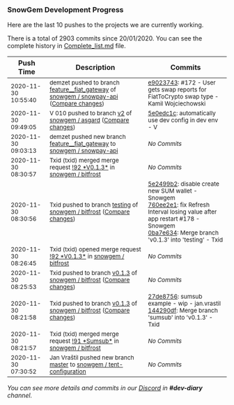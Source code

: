 
### SnowGem Development Progress

Here are the last 10 pushes to the projects we are currently working.

There is a total of 2903 commits since 20/01/2020. You can see the complete history in
 [Complete_list.md](Complete_list.md) file.

| Push Time | Description | Commits |
| --- | --- | --- |
| <sub>2020-11-30 10:55:40</sub> | <sub>demzet pushed to branch [feature\_\_fiat\_gateway](https://gitlab.com/snowgem/snowpay-api/commits/feature__fiat_gateway) of [snowgem / snowpay\-api](https://gitlab.com/snowgem/snowpay-api) ([Compare changes](https://gitlab.com/snowgem/snowpay-api/compare/e8c903bfe2df368aa9c363d7c52a468b332d40d9...e90237433e5d4193d11889c78ed44bf6b997a734))</sub> | <sub>[e9023743](https://gitlab.com/snowgem/snowpay-api/-/commit/e90237433e5d4193d11889c78ed44bf6b997a734): #172 - User gets swap reports for FiatToCrypto swap type - Kamil Wojciechowski</sub> |
| <sub>2020-11-30 09:49:05</sub> | <sub>V 010 pushed to branch [v2](https://gitlab.com/snowgem/asgard/commits/v2) of [snowgem / asgard](https://gitlab.com/snowgem/asgard) ([Compare changes](https://gitlab.com/snowgem/asgard/compare/b2ee382c1432cb2954dc5fccbe9487678b883640...5e0edc1c2e857cce55e439311adc14bd9a0a4099))</sub> | <sub>[5e0edc1c](https://gitlab.com/snowgem/asgard/-/commit/5e0edc1c2e857cce55e439311adc14bd9a0a4099): automatically use dev config in dev env - V</sub> |
| <sub>2020-11-30 09:03:13</sub> | <sub>demzet pushed new branch [feature\_\_fiat\_gateway](https://gitlab.com/snowgem/snowpay-api/commits/feature__fiat_gateway) to [snowgem / snowpay\-api](https://gitlab.com/snowgem/snowpay-api)</sub> | <sub>_No Commits_</sub> |
| <sub>2020-11-30 08:30:57</sub> | <sub>Txid (txid) merged merge request [\!92 \*V0\.1\.3\*](https://gitlab.com/snowgem/bitfrost/-/merge_requests/92) in [snowgem / bitfrost](https://gitlab.com/snowgem/bitfrost)</sub> | <sub>_No Commits_</sub> |
| <sub>2020-11-30 08:30:56</sub> | <sub>Txid pushed to branch [testing](https://gitlab.com/snowgem/bitfrost/commits/testing) of [snowgem / bitfrost](https://gitlab.com/snowgem/bitfrost) ([Compare changes](https://gitlab.com/snowgem/bitfrost/compare/113856f80bfbade02034d55c7634eb7253379cb2...0ba7e63436550c2c03c6aa3a1c1e8a5460cfa4f6))</sub> | <sub>[5e2499b2](https://gitlab.com/snowgem/bitfrost/-/commit/5e2499b2882f446df1fa95fe096b86910973d431): disable create new SUM wallet - Snowgem<br>[760ee2e1](https://gitlab.com/snowgem/bitfrost/-/commit/760ee2e1baae5812438857d076b1a0a6d7ca11a4): fix Refresh Interval losing value after app restart #178 - Snowgem<br>[0ba7e634](https://gitlab.com/snowgem/bitfrost/-/commit/0ba7e63436550c2c03c6aa3a1c1e8a5460cfa4f6): Merge branch 'v0.1.3' into 'testing' - Txid</sub> |
| <sub>2020-11-30 08:26:45</sub> | <sub>Txid (txid) opened merge request [\!92 \*V0\.1\.3\*](https://gitlab.com/snowgem/bitfrost/-/merge_requests/92) in [snowgem / bitfrost](https://gitlab.com/snowgem/bitfrost)</sub> | <sub>_No Commits_</sub> |
| <sub>2020-11-30 08:25:53</sub> | <sub>Txid pushed to branch [v0\.1\.3](https://gitlab.com/snowgem/bitfrost/commits/v0.1.3) of [snowgem / bitfrost](https://gitlab.com/snowgem/bitfrost) ([Compare changes](https://gitlab.com/snowgem/bitfrost/compare/144290df62d4f3c2adc6d0bb61f91c1ec22eb3f7...760ee2e1baae5812438857d076b1a0a6d7ca11a4))</sub> | <sub>_No Commits_</sub> |
| <sub>2020-11-30 08:21:58</sub> | <sub>Txid pushed to branch [v0\.1\.3](https://gitlab.com/snowgem/bitfrost/commits/v0.1.3) of [snowgem / bitfrost](https://gitlab.com/snowgem/bitfrost) ([Compare changes](https://gitlab.com/snowgem/bitfrost/compare/760ee2e1baae5812438857d076b1a0a6d7ca11a4...144290df62d4f3c2adc6d0bb61f91c1ec22eb3f7))</sub> | <sub>[27de8756](https://gitlab.com/snowgem/bitfrost/-/commit/27de87569b1899bf934177e13c51500dbfa38721): sumsub example - wip - jan.vrastil<br>[144290df](https://gitlab.com/snowgem/bitfrost/-/commit/144290df62d4f3c2adc6d0bb61f91c1ec22eb3f7): Merge branch 'sumsub' into 'v0.1.3' - Txid</sub> |
| <sub>2020-11-30 08:21:57</sub> | <sub>Txid (txid) merged merge request [\!91 \*Sumsub\*](https://gitlab.com/snowgem/bitfrost/-/merge_requests/91) in [snowgem / bitfrost](https://gitlab.com/snowgem/bitfrost)</sub> | <sub>_No Commits_</sub> |
| <sub>2020-11-30 07:30:52</sub> | <sub>Jan Vraštil pushed new branch [master](https://gitlab.com/snowgem/tent-configuration/commits/master) to [snowgem / tent\-configuration](https://gitlab.com/snowgem/tent-configuration)</sub> | <sub>_No Commits_</sub> |

_You can see more details and commits in our [Discord](https://discord.gg/zumGnbg) in **#dev-diary** channel._
